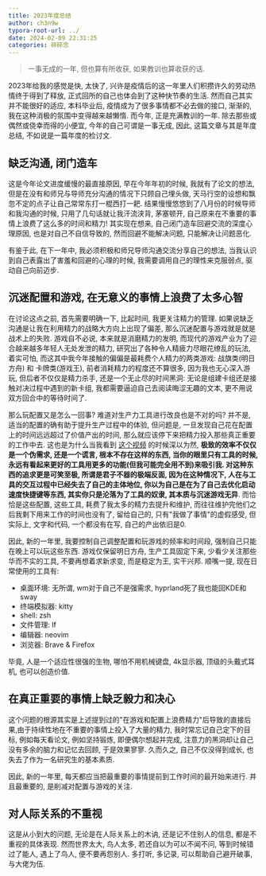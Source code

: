 ```yaml
---
title: 2023年度总结
author: ch3n9w
typora-root-url: ../
date: 2024-02-09 22:31:25
categories: 碎碎念
---
```


> 一事无成的一年, 但也算有所收获, 如果教训也算收获的话.

<!--more-->

2023年给我的感觉是快, 太快了, 兴许是疫情后的这一年里人们积攒许久的劳动热情终于得到了释放, 正式回所的自己也体会到了这种快节奏的生活. 然而自己其实并不能很好的适应, 本科毕业后, 疫情成为了很多事情都不必去做的接口, 渐渐的, 我在这种消极的氛围中变得越来越懒惰. 而今年, 正是充满教训的一年. 除去那些或偶然或侥幸而得的小便宜, 今年的自己可谓是一事无成, 因此, 这篇文章与其是年度总结, 不如说是一篇年度的检讨文.

## 缺乏沟通, 闭门造车

这是今年论文进度缓慢的最直接原因, 早在今年年初的时候, 我就有了论文的想法, 但是在没有和师兄与导师充分沟通的情况下只顾自己埋头做, 天马行空的设想和飘忽不定的点子让自己常常东打一棍西打一耙. 结果慢慢悠悠到了八月份的时候导师和我沟通的时候, 只用了几句话就让我汗流浃背, 茅塞顿开, 自己原来在不重要的事情上浪费了这么多的时间和精力! 其实现在想来, 自己闭门造车回避交流的深度心理原因, 也是对自己不自信导致的, 然而回避不能解决问题, 只能解决让问题恶化.

有鉴于此, 在下一年中, 我必须积极和师兄导师沟通交流分享自己的想法, 当我认识到自己表露出了害羞和回避的心理的时候, 我需要调用自己的理性来克服弱点, 驱动自己向前迈步.

## 沉迷配置和游戏, 在无意义的事情上浪费了太多心智

在讨论这点之前, 首先需要明确一下, 比起时间, 我更关注精力的管理. 如果说缺乏沟通是让我在利用精力的战略大方向上出现了偏差, 那么沉迷配置与游戏就是就是战术上的失败. 游戏自不必说, 本来就是消磨精力的发明, 而现代的游戏产业为了迎合越来越多年轻人无处发泄的精力, 研究出了各种令人精疲力尽眼花缭乱的玩法, 着实可怕, 而这其中我今年接触的偏偏是最耗费个人精力的两类游戏: 战旗类(明日方舟) 和 卡牌类(游戏王), 前者消耗精力的程度还不算很多, 因为我也无心深入游玩, 但后者不仅仅是精力杀手, 还是一个无止尽的时间黑洞: 无论是组建卡组还是接触对决过程中遇到的新卡组, 我都需要逼迫自己去阅读晦涩无趣的文本, 更不用说双方回合中的等待时间了.

那么玩配置又是怎么一回事? 难道对生产力工具进行改良也是不对的吗? 并不是, 适当的配置的确有助于提升生产过程中的体验, 但问题是, 一旦发现自己花在配置上的时间远远超过了价值产出的时间, 那么就应该停下来把精力投入那些真正重要的工作中去. 这也是为什么当我看到 [这个视频](https://www.youtube.com/watch?v=Ric2wHzPfcM&list=LL&index=1) 的时候深以为然, **极致的效率不仅仅是一个伪需求, 还是一个谎言, 根本不存在这样的东西, 当你的眼里只有工具的时候, 永远有看起来更好的工具用更多的功能(但我可能完全用不到)来吸引我. 对这种东西的追求更是可笑至极, 所谓是君子不器的极端反面, 因为在这种情况下, 人在与工具的交互过程中已经失去了自己的主体地位, 你以为自己是在为了自己去优化启动速度快捷键等东西, 其实你只是沦落为了工具的奴隶, 其本质与沉迷游戏无异**. 而恰恰是这些配置, 这些工具, 耗费了我太多的精力去提升和维护, 而往往维护完他们之后我剩下用来工作的时间也没有了, 留给自己的, 只有"我做了事情"的虚假感受, 但实际上, 文字和代码, 一个都没有在写, 自己的产出依旧是0.

因此, 新的一年里, 我要控制自己调整配置和玩游戏的频率和时间段, 强制自己只能在晚上可以玩这些东西. 游戏仅保留明日方舟, 生产工具固定下来, 少看少关注那些华而不实的工具, 不要再想着求新求变, 而是稳定为王, 实干兴邦. 顺嘴一提, 现在日常使用的工具有:

- 桌面环境: 无所谓, wm对于自己不是强需求, hyprland死了我也能回KDE和sway
- 终端模拟器: kitty
- shell: zsh
- 文件管理: lf
- 编辑器: neovim
- 浏览器: Brave & Firefox

毕竟, 人是一个适应性很强的生物, 哪怕不用机械键盘, 4k显示器, 顶级的头戴式耳机, 也可以创造价值.

## 在真正重要的事情上缺乏毅力和决心

这个问题的根源其实是上述提到过的"在游戏和配置上浪费精力"后导致的直接后果,由于持续性地在不重要的事情上投入了大量的精力, 我时常忘记自己定下的目标, 例如每天看论文, 例如坚持锻炼, 即便偶尔想起并完成, 注意力的黑洞却让自己没有多余的脑力和记忆去回顾, 于是效果寥寥. 久而久之, 自己不仅没得到成长, 也失去了作为一名研究生的基本素质.

因此, 新的一年里, 每天都应当把最重要的事情提前到工作时间的最开始来进行. 并且最重要的, 是削减对配置与游戏的关注.

## 对人际关系的不重视

这是从小到大的问题, 无论是在人际关系上的木讷, 还是记不住别人的信息, 都是不重视的具体表现. 然而世界太大, 鸟人太多, 若还自以为可以不闻不问, 等到时候错过了能人, 遇上了鸟人, 便不要再怨别人. 多打听, 多记录, 可以帮助自己避开破事, 与大佬为伍.
